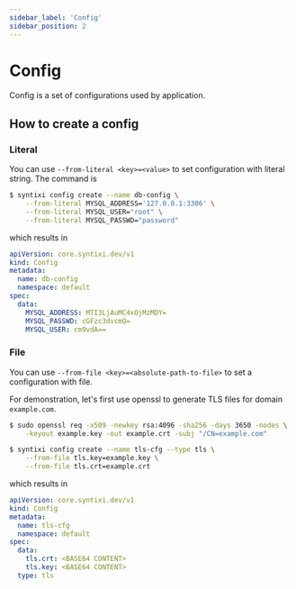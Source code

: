 ```yaml
---
sidebar_label: 'Config'
sidebar_position: 2
---
```


# Config

Config is a set of configurations used by application.

## How to create a config

### Literal

You can use `--from-literal <key>=<value>` to set configuration with literal string. The command is

```sh
$ syntixi config create --name db-config \
    --from-literal MYSQL_ADDRESS='127.0.0.1:3306' \
    --from-literal MYSQL_USER="root" \
    --from-literal MYSQL_PASSWD="password" 
```

which results in 

```yaml
apiVersion: core.syntixi.dev/v1
kind: Config
metadata:
  name: db-config
  namespace: default
spec:
  data:
    MYSQL_ADDRESS: MTI3LjAuMC4xOjMzMDY=
    MYSQL_PASSWD: cGFzc3dvcmQ=
    MYSQL_USER: cm9vdA==
```


### File

You can use `--from-file <key>=<absolute-path-to-file>` to set a configuration with file.

For demonstration, let's first use openssl to generate TLS files for domain `example.com`.

```sh
$ sudo openssl req -x509 -newkey rsa:4096 -sha256 -days 3650 -nodes \
    -keyout example.key -out example.crt -subj "/CN=example.com"
```

```sh
$ syntixi config create --name tls-cfg --type tls \
    --from-file tls.key=example.key \
    --from-file tls.crt=example.crt
```

which results in 

```yaml
apiVersion: core.syntixi.dev/v1
kind: Config
metadata:
  name: tls-cfg
  namespace: default
spec:
  data:
    tls.crt: <BASE64 CONTENT>
    tls.key: <BASE64 CONTENT>
  type: tls
```